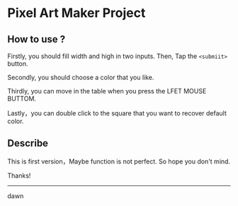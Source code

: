 # Pixel Art Maker Project

## How to use ?

Firstly, you should fill width and high in two inputs. Then, Tap the `<submiit>` button. 

Secondly, you should choose a color that you like.

Thirdly, you can move in the table when you press the LFET MOUSE BUTTOM.

Lastly，you can double click to the square that you want to recover default color.

## Describe 
This is first version，Maybe function is not perfect. So hope you don't mind.

Thanks!

---

dawn 


